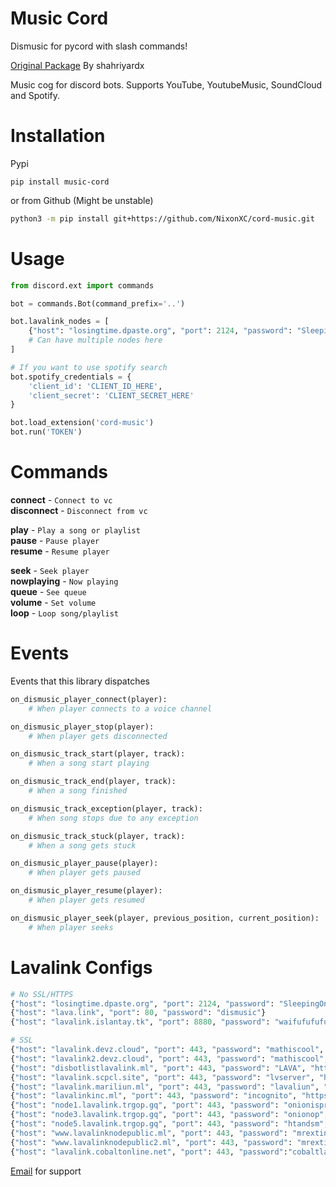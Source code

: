 # Music Cord

Dismusic for pycord with slash commands! 

[Original Package](https://pypi.org/project/dismusic/) By shahriyardx

Music cog for discord bots. Supports YouTube, YoutubeMusic, SoundCloud and Spotify.

# Installation

Pypi
```
pip install music-cord
```

or from Github (Might be unstable)

```sh
python3 -m pip install git+https://github.com/NixonXC/cord-music.git
```

# Usage

```python
from discord.ext import commands

bot = commands.Bot(command_prefix='..')

bot.lavalink_nodes = [
    {"host": "losingtime.dpaste.org", "port": 2124, "password": "SleepingOnTrains"},
    # Can have multiple nodes here
]

# If you want to use spotify search
bot.spotify_credentials = {
    'client_id': 'CLIENT_ID_HERE',
    'client_secret': 'CLIENT_SECRET_HERE'
}

bot.load_extension('cord-music')
bot.run('TOKEN')
```

# Commands

**connect** - `Connect to vc` \
**disconnect** - `Disconnect from vc`

**play** - `Play a song or playlist` \
**pause** - `Pause player` \
**resume** - `Resume player`

**seek** - `Seek player` \
**nowplaying** - `Now playing` \
**queue** - `See queue` \
**volume** - `Set volume` \
**loop** - `Loop song/playlist`

# Events

Events that this library dispatches

```py
on_dismusic_player_connect(player):
    # When player connects to a voice channel

on_dismusic_player_stop(player):
    # When player gets disconnected

on_dismusic_track_start(player, track):
    # When a song start playing

on_dismusic_track_end(player, track):
    # When a song finished

on_dismusic_track_exception(player, track):
    # When song stops due to any exception

on_dismusic_track_stuck(player, track):
    # When a song gets stuck

on_dismusic_player_pause(player):
    # When player gets paused

on_dismusic_player_resume(player):
    # When player gets resumed

on_dismusic_player_seek(player, previous_position, current_position):
    # When player seeks
```

# Lavalink Configs

```py
# No SSL/HTTPS
{"host": "losingtime.dpaste.org", "port": 2124, "password": "SleepingOnTrains"}
{"host": "lava.link", "port": 80, "password": "dismusic"}
{"host": "lavalink.islantay.tk", "port": 8880, "password": "waifufufufu"}

# SSL
{"host": "lavalink.devz.cloud", "port": 443, "password": "mathiscool", "https": True},
{"host": "lavalink2.devz.cloud", "port": 443, "password": "mathiscool", "https": True},
{"host": "disbotlistlavalink.ml", "port": 443, "password": "LAVA", "https": True},
{"host": "lavalink.scpcl.site", "port": 443, "password": "lvserver", "https": True},
{"host": "lavalink.mariliun.ml", "port": 443, "password": "lavaliun", "https": True},
{"host": "lavalinkinc.ml", "port": 443, "password": "incognito", "https": True},
{"host": "node1.lavalink.trgop.gq", "port": 443, "password": "onionispro", "https": True},
{"host": "node3.lavalink.trgop.gq", "port": 443, "password": "onionop", "https": True},
{"host": "node5.lavalink.trgop.gq", "port": 443, "password": "htandsm", "https": True},
{"host": "www.lavalinknodepublic.ml", "port": 443, "password": "mrextinctcodes", "https": True},
{"host": "www.lavalinknodepublic2.ml", "port": 443, "password": "mrextinctcodes", "https": True},
{"host": "lavalink.cobaltonline.net", "port": 443, "password":"cobaltlavanode23@", "https": True},
```

[Email](pixiej@welcbot.ml) for support 
